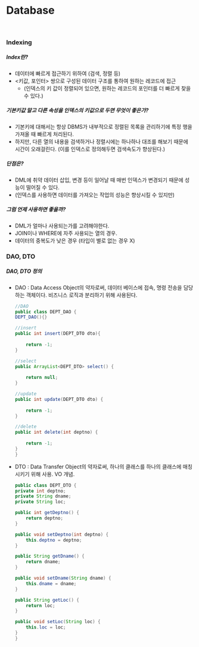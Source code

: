 # Database
</br>

### Indexing

##### Index란?
  - 데이터에 빠르게 접근하기 위하여 (검색, 정렬 등) 
  - <키값, 포인터> 쌍으로 구성된 데이터 구조를 통하여 원하는 레코드에 접근
    - (인덱스의 키 값이 정렬되어 있으면, 원하는 레코드의 포인터를 더 빠르게 찾을 수 있다.)
##### 기본키값 말고 다른 속성을 인덱스의 키값으로 두면 무엇이 좋은가?
  - 기본키에 대해서는 항상 DBMS가 내부적으로 정렬된 목록을 관리하기에 특정 행을 가져올 때 빠르게 처리된다. 
  - 하지만, 다른 열의 내용을 검색하거나 정렬시에는 하나하나 대조를 해보기 때문에 시간이 오래걸린다. (이를 인덱스로 정의해두면 검색속도가 향상된다.)
##### 단점은?
  - DML에 취약
    데이터 삽입, 변경 등이 일어날 때 매번 인덱스가 변경되기 때문에 성능이 떨어질 수 있다.
  - (인덱스를 사용하면 데이터를 가져오는 작업의 성능은 향상시킬 수 있지만)
##### 그럼 언제 사용하면 좋을까?
  - DML가 얼마나 사용되는가를 고려해야한다.
  - JOIN이나 WHERE에 자주 사용되는 열의 경우.
  - 데이터의 중복도가 낮은 경우 (타입이 별로 없는 경우 X)


### DAO, DTO

##### DAO, DTO 정의
  - DAO : Data Access Object의 약자로써, 데이터 베이스에 접속, 명령 전송을 담당하는 객체이다. 비즈니스 로직과 분리하기 위해 사용된다.
    ~~~Java
    //DAO
    public class DEPT_DAO {
    DEPT_DAO(){}
    
    //insert
    public int insert(DEPT_DTO dto){
        
        return -1;
    }
    
    //select
    public ArrayList<DEPT_DTO> select() {
        
        return null;
    }
    
    //update
    public int update(DEPT_DTO dto) {
        
        return -1;
    }
    
    //delete
    public int delete(int deptno) {
        
        return -1;
    }
    }
    ~~~
    
  - DTO : Data Transfer Object의 약자로써, 하나의 클래스를 하나의 클래스에 매칭 시키기 위해 사용. VO 개념.
    ~~~Java
    public class DEPT_DTO {
    private int deptno;
    private String dname;
    private String loc;
    
    public int getDeptno() {
        return deptno;
    }
    
    public void setDeptno(int deptno) {
        this.deptno = deptno;
    }
    
    public String getDname() {
        return dname;
    }
    
    public void setDname(String dname) {
        this.dname = dname;
    }
    
    public String getLoc() {
        return loc;
    }
    
    public void setLoc(String loc) {
        this.loc = loc;
    }
    }
    ~~~
